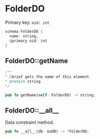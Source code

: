 # FolderDO

Primary key: `oid: int`

```rust
schema FolderDO {
  name: string,
  @primary oid: int
}
```
## FolderDO::getName

```java
/**
* @brief gets the name of this element.
* @return string
*/
```
```rust
pub fn getName(self: FolderDO) -> string;
```
## FolderDO::\_\_all\_\_

Data constraint method.

```rust
pub fn __all__(db: GoDB) -> *FolderDO;
```
